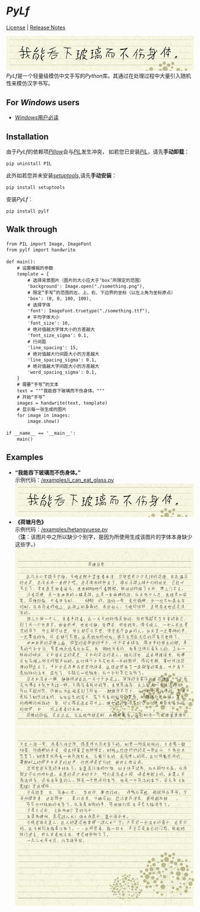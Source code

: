 # *PyLf*
[License](./LICENSE) |
[Release Notes](docs/NEWS.md)

![“我能吞下玻璃而不伤身体。”](./examples/out/i_can_eat_glass.jpg) <br>
*PyLf*是一个轻量级模仿中文手写的*Python*库。其通过在处理过程中大量引入随机性来模仿汉字书写。　<br>

## For *Windows* users
* [*Windows*用户必读](./docs/Windows用户必读.md)


## Installation
由于*PyLf*的依赖项[*Pillow*](https://python-pillow.org/)会与[*PIL*](http://www.pythonware.com/products/pil/)发生冲突，
如若您已安装[*PIL*](http://www.pythonware.com/products/pil/)，请先**手动卸载**：

    pip uninstall PIL

此外如若您并未安装[*setuptools*](https://pypi.python.org/pypi/setuptools),请先**手动安装**：

    pip install setuptools

安装*PyLf*：

    pip install pylf


## Walk through

    from PIL import Image, ImageFont
    from pylf import handwrite
    
    def main():
        # 设置模板的参数
        template = {
            # 选择背景图片（图片的大小应大于‘box’所限定的范围）
            'background': Image.open("./something.png"),  
            # 限定“手写”的范围的左、上、右、下边界的坐标（以左上角为坐标原点）
            'box': (0, 0, 100, 100),
            # 选择字体
            'font': ImageFont.truetype("./something.ttf"),  
            # 平均字体大小
            'font_size': 10,
            # 绝对值越大字体大小的方差越大  
            'font_size_sigma': 0.1,
            # 行间距
            'line_spacing': 15,
            # 绝对值越大行间距大小的方差越大  
            'line_spacing_sigma': 0.1,
            # 绝对值越大字间距大小的方差越大  
            'word_spacing_sigma': 0.1,
        }
        # 需要“手写”的文本
        text = """我能吞下玻璃而不伤身体。"""
        # 开始“手写”
        images = handwrite(text, template)
        # 显示每一张生成的图片
        for image in images:
            image.show()

    if __name__ == '__main__':
        main()


## Examples
* __“我能吞下玻璃而不伤身体。”__ <br>
示例代码：[/examples/i_can_eat_glass.py](./examples/i_can_eat_glass.py) <br>
![“我能吞下玻璃而不伤身体。”](./examples/out/i_can_eat_glass.jpg) <br>
* __《荷塘月色》__ <br>
示例代码：[/examples/hetangyuese.py](./examples/hetangyuese.py) <br>
（**注**：该图片中之所以缺少个别字，是因为所使用生成该图片的字体本身缺少这些字。）
![荷塘月色0](./examples/out/荷塘月色/0.jpg) <br>
![荷塘月色1](./examples/out/荷塘月色/1.jpg) <br>
 